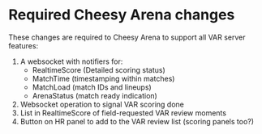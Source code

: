 # Required Cheesy Arena changes

These changes are required to Cheesy Arena to support all VAR server features:
1. A websocket with notifiers for:
   * RealtimeScore (Detailed scoring status)
   * MatchTime (timestamping within matches)
   * MatchLoad (match IDs and lineups)
   * ArenaStatus (match ready indication)
2. Websocket operation to signal VAR scoring done
3. List in RealtimeScore of field-requested VAR review moments
4. Button on HR panel to add to the VAR review list (scoring panels too?)